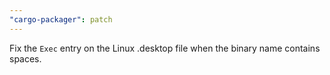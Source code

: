 ```yaml
---
"cargo-packager": patch
---
```


Fix the `Exec` entry on the Linux .desktop file when the binary name contains spaces.
